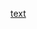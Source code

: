 [text](<Simple Portifolio Website project in react using vite framework and tailwindcss framework for styling>)